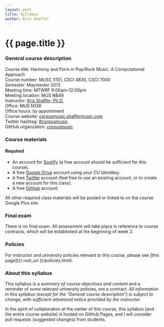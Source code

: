 ```yaml
---
layout: post
title: Syllabus
author: Kris Shaffer
---
```


# {{ page.title }} #

### General course description ###

Course title: Harmony and Form in Pop/Rock Music: A Computational Approach  
Course number: MUSC 5151, CSCI 4830, CSCI 7000  
Semester: Maymester 2013  
Meeting time: MTWRF 9:00am–12:00pm  
Meeting location: MUS NB49  
Instructor: [Kris Shaffer, Ph.D.](http://kris.shaffermusic.com)  
Office: MUS N138  
Office hours: by appointment  
Course website: [corpusmusic.shaffermusic.com](http://corpusmusic.shaffermusic.com/)  
Twitter hashtag: [#corpusmusic](https://twitter.com/search?f=realtime&q=%23corpusmusic&src=typd)  
GitHub organzation: [corpusmusic](https://github.com/orgs/corpusmusic)

### Course materials ###

#### Required ####

- An account for [Spotify](http://www.spotify.com) (a free account should be sufficient for this course).  
- A free [Google Drive](http://drive.google.com) account *using your CU Identikey*.  
- A free [Twitter](http://twitter.com) account (feel free to use an existing account, or to create a new account for this class).  
- A free [GitHub](http://github.com) account.

All other required class materials will be posted or linked to on the course Google Plus site.

### Final exam ###

There is no final exam. All assessment will take place in reference to course contracts, which will be established at the beginning of week 2.

### Policies ###

For instructor and university policies relevant to this course, please see [this page]({{ root_url }}/policies.html).

### About this syllabus ###

This syllabus is a *summary of course objectives and content* and a reminder of *some* relevant university policies, not a contract. *All information in this syllabus (except for the "General course description") is subject to change, with sufficient advanced notice provided by the instructor.*

In the spirit of collaboration at the center of this course, this syllabus (and the entire course website) is hosted on GitHub Pages, and I will consider pull requests (suggested changes) from students.